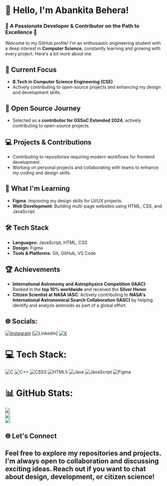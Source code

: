 # 👋 Hello, I'm Abankita Behera! 

### 🌟 **A Passionate Developer & Contributor on the Path to Excellence** 🌟

Welcome to my GitHub profile! I'm an enthusiastic engineering student with a deep interest in **Computer Science**, constantly learning and growing with every project. Here's a bit more about me:

## 🎯 **Current Focus**
- **B.Tech in Computer Science Engineering (CSE)**
- Actively contributing to open-source projects and enhancing my design and development skills.

## 🚀 **Open Source Journey**
- Selected as a **contributor for GSSoC Extended 2024**, actively contributing to open-source projects.

## 💻 **Projects & Contributions**
- Contributing to repositories requiring modern workflows for frontend development.
- Working on personal projects and collaborating with teams to enhance my coding and design skills.

## 🌱 **What I'm Learning**
- **Figma**: Improving my design skills for UI/UX projects.
- **Web Development**: Building multi-page websites using HTML, CSS, and JavaScript.

## 🛠️ **Tech Stack**
- **Languages:** JavaScript, HTML, CSS
- **Design:** Figma
- **Tools & Platforms:** Git, GitHub, VS Code

## 🏆 **Achievements**
- **International Astronomy and Astrophysics Competition (IAAC)**: Ranked in the **top 10% worldwide** and received the **Silver Honor**.
- **Citizen Scientist at NASA IASC**: Actively contributing to **NASA's International Astronomical Search Collaboration (IASC)** by helping identify and analyze asteroids as part of a global effort.


## 🌐 Socials:
[![Instagram](https://img.shields.io/badge/Instagram-%23E4405F.svg?logo=Instagram&logoColor=white)](https://instagram.com/abankita_25) [![LinkedIn](https://img.shields.io/badge/LinkedIn-%230077B5.svg?logo=linkedin&logoColor=white)] [![X](https://img.shields.io/badge/X-black.svg?logo=X&logoColor=white)](https://x.com/AstroAB_25) 

# 💻 Tech Stack:
![C](https://img.shields.io/badge/c-%2300599C.svg?style=for-the-badge&logo=c&logoColor=white) ![C++](https://img.shields.io/badge/c++-%2300599C.svg?style=for-the-badge&logo=c%2B%2B&logoColor=white) ![CSS3](https://img.shields.io/badge/css3-%231572B6.svg?style=for-the-badge&logo=css3&logoColor=white) ![HTML5](https://img.shields.io/badge/html5-%23E34F26.svg?style=for-the-badge&logo=html5&logoColor=white) ![Java](https://img.shields.io/badge/java-%23ED8B00.svg?style=for-the-badge&logo=openjdk&logoColor=white) ![JavaScript](https://img.shields.io/badge/javascript-%23323330.svg?style=for-the-badge&logo=javascript&logoColor=%23F7DF1E) ![Figma](https://img.shields.io/badge/figma-%23F24E1E.svg?style=for-the-badge&logo=figma&logoColor=white)
# 📊 GitHub Stats:
![](https://github-readme-stats.vercel.app/api?username=Abankita&theme=dark&hide_border=false&include_all_commits=true&count_private=true)<br/>
![](https://github-readme-streak-stats.herokuapp.com/?user=Abankita&theme=dark&hide_border=false)<br/>
![](https://github-readme-stats.vercel.app/api/top-langs/?username=Abankita&theme=dark&hide_border=false&include_all_commits=true&count_private=true&layout=compact)

## 🌐 **Let's Connect**
Feel free to explore my repositories and projects. I'm always open to collaboration and discussing exciting ideas. Reach out if you want to chat about design, development, or citizen science!
---


<!-- Proudly created with GPRM ( https://gprm.itsvg.in ) -->
